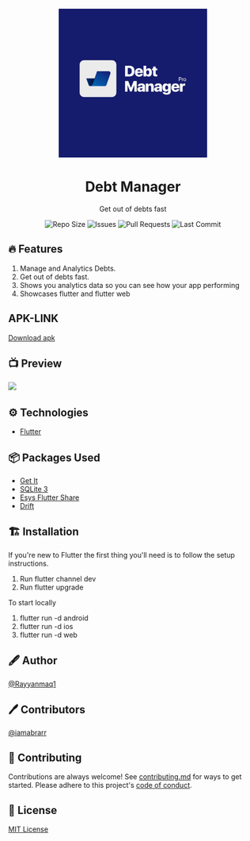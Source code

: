 
<p align="center"><img src="https://github.com/Rayyanmaq1/Debt-Manager/blob/master/assets/SplashScreen.jpeg" alt="Debt Manager" height="300px" ></p>
<h1 align="center">Debt Manager</h1>

<p align="center">
Get out of debts fast
</p>

<p align="center">
<img src="https://img.shields.io/github/repo-size/Rayyanmaq1/Debt-Manager?label=Repo%20Size" alt="Repo Size">

<img src="https://img.shields.io/github/issues/Rayyanmaq1/Debt-Manager?clabel=Issues" alt="Issues">

<img src="https://img.shields.io/github/issues-pr/Rayyanmaq1/Debt-Manager?label=Pull%20Requests" alt="Pull Requests">

<img src="https://img.shields.io/github/last-commit/Rayyanmaq1/Debt-Manager?label=Last%20Commit" alt="Last Commit">

</p>

## 🔥 Features

1. Manage and Analytics Debts.
2. Get out of debts fast.
3. Shows you analytics data so you can see how your app performing
4. Showcases flutter and flutter web

## APK-LINK
<a href="https://drive.google.com/file/d/1q8FR7FmZK-YdvdG6M7DtSMioxGGKwW_3/view?usp=sharing">Download apk</a>

## 📺 Preview

<img src="https://github.com/Rayyanmaq1/Debt-Manager/blob/master/assets/mock-up.png">

## ⚙️ Technologies

-   <a href="https://flutter.dev/">Flutter</a>

## 📦 Packages Used
-   <a href="https://pub.dev/packages/get_it">Get It</a>
-   <a href="https://pub.dev/packages/sqlite3_flutter_libs">SQLite 3</a>
-   <a href="https://pub.dev/packages/esys_flutter_share/versions">Esys Flutter Share</a>
-   <a href="https://pub.dev/packages/drift">Drift</a>


## 🏗️ Installation

If you're new to Flutter the first thing you'll need is to follow the setup instructions.

1. Run flutter channel dev
2. Run flutter upgrade

To start locally

1. flutter run -d android
2. flutter run -d ios
3. flutter run -d web

## 🖋️ Author

[@Rayyanmaq1](https://www.github.com/Rayyanmaq1)

## 🖊️ Contributors

[@iamabrarr](https://github.com/iamabrarr)

## 🍰 Contributing

Contributions are always welcome!
See [contributing.md](contributing.md) for ways to get started.
Please adhere to this project's [code of conduct](code-of-conduct.md).

## 📜 License

[MIT License](https://github.com/subhendukundu/cool-bio-analytics/blob/main/LICENSE)

